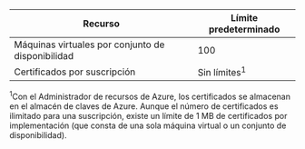 Recurso|Límite predeterminado
---|---
Máquinas virtuales por conjunto de disponibilidad | 100 
Certificados por suscripción|Sin límites<sup>1</sup>

<sup>1</sup>Con el Administrador de recursos de Azure, los certificados se almacenan en el almacén de claves de Azure. Aunque el número de certificados es ilimitado para una suscripción, existe un límite de 1 MB de certificados por implementación (que consta de una sola máquina virtual o un conjunto de disponibilidad).

<!---HONumber=August15_HO6-->